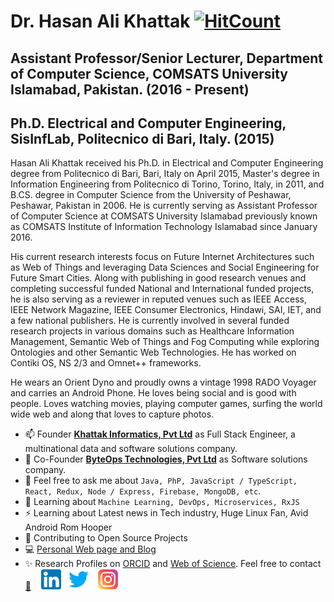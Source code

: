 # Dr. Hasan Ali Khattak [![HitCount](http://hits.dwyl.com/hasanalikhattak/hasanalikhattak.svg)](http://hits.dwyl.com/hasanalikhattak/hasanalikhattak)
## Assistant Professor/Senior Lecturer, Department of Computer Science, COMSATS University Islamabad, Pakistan. (2016 - Present)
## Ph.D. Electrical and Computer Engineering, SisInfLab, Politecnico di Bari, Italy. (2015)

Hasan Ali Khattak received his Ph.D. in Electrical and Computer Engineering degree from Politecnico di Bari, Bari, Italy on April 2015, Master's degree in Information Engineering from Politecnico di Torino, Torino, Italy, in 2011, and B.CS. degree in Computer Science from the University of Peshawar, Peshawar, Pakistan in 2006. He is currently serving as Assistant Professor of Computer Science at COMSATS University Islamabad previously known as COMSATS Institute of Information Technology Islamabad since January 2016.

His current research interests focus on Future Internet Architectures such as Web of Things and leveraging Data Sciences and Social Engineering for Future Smart Cities. Along with publishing in good research venues and completing successful funded National and International funded projects, he is also serving as a reviewer in reputed venues such as IEEE Access, IEEE Network Magazine, IEEE Consumer Electronics, Hindawi, SAI, IET, and a few national publishers. He is currently involved in several funded research projects in various domains such as Healthcare Information Management, Semantic Web of Things and Fog Computing while exploring Ontologies and other Semantic Web Technologies. He has worked on Contiki OS, NS 2/3 and Omnet++ frameworks.

He wears an Orient Dyno and proudly owns a vintage 1998 RADO Voyager and carries an Android Phone. He loves being social and is good with people. Loves watching movies, playing computer games, surfing the world wide web and along that loves to capture photos. 

* 📫 Founder **[Khattak Informatics, Pvt Ltd](http://khattak.info)** as Full Stack Engineer, a multinational data and software solutions company.
 * 👨 Co-Founder **[ByteOps Technologies, Pvt Ltd](http://byteops.co)** as Software solutions company.
  * 💬 Feel free to ask me about `Java, PhP, JavaScript / TypeScript, React, Redux, Node / Express, Firebase, MongoDB, etc`.
  * 📖 Learning about `Machine Learning, DevOps, Microservices, RxJS`
  * ⚡ Learning about Latest news in Tech industry, Huge Linux Fan, Avid Android Rom Hooper 
  * 🤝 Contributing to Open Source Projects
  * 💻 [Personal Web page and Blog](https://hasan.khattak.info) 
  * ✨ Research Profiles on [ORCID](https://orcid.org/0000-0002-8198-9265) and [Web of Science](https://publons.com/researcher/N-4656-2014/).
Feel free to contact  [📩](https://hasan.khattak.info/calendar/)
&nbsp;&nbsp; [![LinkedIn](https://raw.githubusercontent.com/hasanalikhattak/hasanalikhattak/master/linkedin-icon.png)](https://www.linkedin.com/in/hasanalikhattak/) &nbsp;&nbsp;[![Twitter](https://raw.githubusercontent.com/hasanalikhattak/hasanalikhattak/master/twitter-icon.png)](https://twitter.com/hasanalikhattak) &nbsp;&nbsp; [![Instagram](https://raw.githubusercontent.com/hasanalikhattak/hasanalikhattak/master/instagram-icon.png)](https://www.instagram.com/hasanalikhattak/)

<!--
**hasanalikhattak/hasanalikhattak** is a ✨ _special_ ✨ repository because its `README.md` (this file) appears on your GitHub profile.

Here are some ideas to get you started:

- 🔭 I’m currently working on ...
- 🌱 I’m currently learning ...
- 👯 I’m looking to collaborate on ...
- 🤔 I’m looking for help with ...
- 💬 Ask me about ...
- 📫 How to reach me: ...
- 😄 Pronouns: ...
- ⚡ Fun fact: ...
-->

<!--stackedit_data:
eyJoaXN0b3J5IjpbNTA0NTIwMDMyXX0=
-->